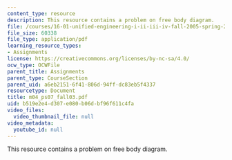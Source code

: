 ```yaml
---
content_type: resource
description: This resource contains a problem on free body diagram.
file: /courses/16-01-unified-engineering-i-ii-iii-iv-fall-2005-spring-2006/b519e2e4d307e080b06dbf96f611c4fa_m04_ps07_fall03.pdf
file_size: 60338
file_type: application/pdf
learning_resource_types:
- Assignments
license: https://creativecommons.org/licenses/by-nc-sa/4.0/
ocw_type: OCWFile
parent_title: Assignments
parent_type: CourseSection
parent_uid: a6eb2151-6f41-806d-94ff-dc83eb5f4337
resourcetype: Document
title: m04_ps07_fall03.pdf
uid: b519e2e4-d307-e080-b06d-bf96f611c4fa
video_files:
  video_thumbnail_file: null
video_metadata:
  youtube_id: null
---
```

This resource contains a problem on free body diagram.